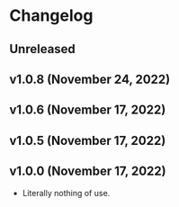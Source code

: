 # Changelog

<!-- 
    Add changes to the Unreleased section during development.
    Do not change this header — the GitHub action that releases
    this project will edit this file and add the version header for you.
    The Unreleased block will also be used for the GitHub release notes.
-->

## Unreleased

## v1.0.8 (November 24, 2022)

## v1.0.6 (November 17, 2022)

## v1.0.5 (November 17, 2022)

## v1.0.0 (November 17, 2022)

* Literally nothing of use.
